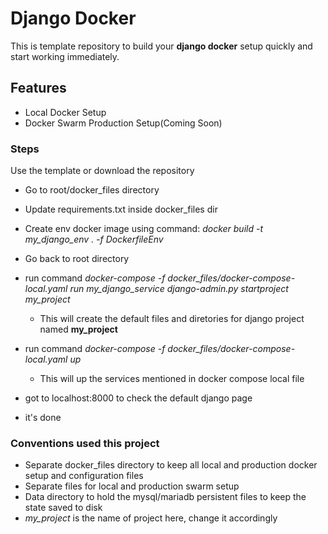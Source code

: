 # Django Docker

This is template repository to build your ****django docker**** setup quickly and start working immediately.

## Features
- Local Docker Setup
- Docker Swarm Production Setup(Coming Soon)

### Steps

Use the template or download the repository
- Go to root/docker_files directory
- Update requirements.txt inside docker_files dir
- Create env docker image using command: *docker build -t my_django_env . -f DockerfileEnv*
- Go back to root directory
- run command *docker-compose -f docker_files/docker-compose-local.yaml run my_django_service django-admin.py startproject my_project*
    - This will create the default files and diretories for django project named **my_project**
- run command *docker-compose -f docker_files/docker-compose-local.yaml up*
    - This will up the services mentioned in docker compose local file

- got to localhost:8000 to check the default django page
- it's done    



### Conventions used this project
- Separate docker_files directory to keep all local and production docker setup and configuration files
- Separate files for local and production swarm setup
- Data directory to hold the mysql/mariadb persistent files to keep the state saved to disk
- *my_project* is the name of project here, change it accordingly